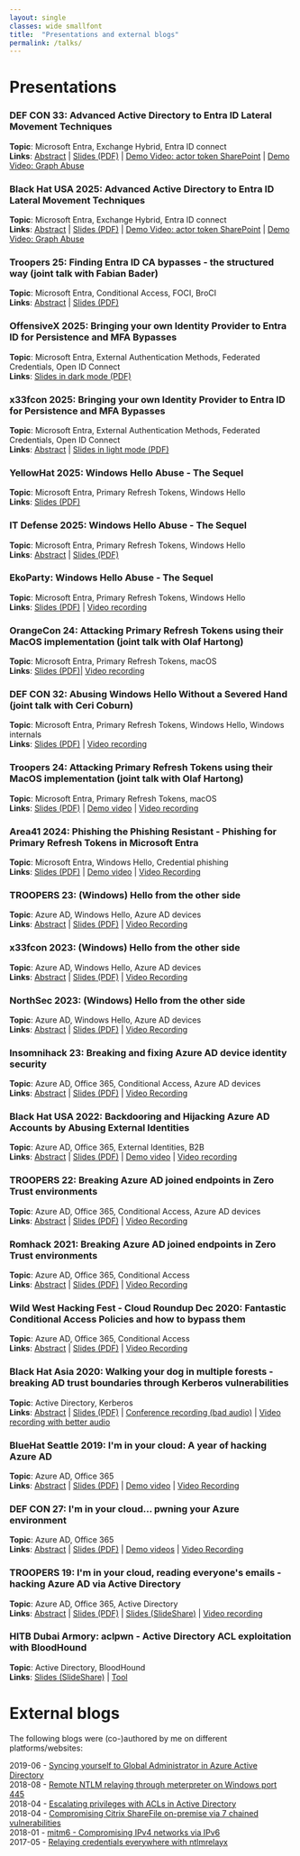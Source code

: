 ```yaml
---
layout: single
classes: wide smallfont
title:  "Presentations and external blogs"
permalink: /talks/
---
```


# Presentations
### **DEF CON 33**: Advanced Active Directory to Entra ID Lateral Movement Techniques
**Topic**: Microsoft Entra, Exchange Hybrid, Entra ID connect   
**Links**: [Abstract](https://defcon.org/html/defcon-33/dc-33-speakers.html#content_60307) | [Slides (PDF)](/assets/raw/_dirkjan%20-%20DC33%20-%20Advanced%20Active%20Directory%20to%20Entra%20ID%20lateral%20movement%20techniques_final.pdf) | [Demo Video: actor token SharePoint](/assets/raw/demo_sharepoint_actor.mp4) | [Demo Video: Graph Abuse](/assets/raw/demo_graph.mp4)

### **Black Hat USA 2025**: Advanced Active Directory to Entra ID Lateral Movement Techniques
**Topic**: Microsoft Entra, Exchange Hybrid, Entra ID connect   
**Links**: [Abstract](https://www.blackhat.com/us-25/briefings/schedule/index.html#advanced-active-directory-to-entra-id-lateral-movement-techniques-46500) | [Slides (PDF)](/assets/raw/US-25-Mollema-Advanced-AD-to-Entra-ID-lateral-movement-techniques-final.pdf) | [Demo Video: actor token SharePoint](/assets/raw/demo_sharepoint_actor.mp4) | [Demo Video: Graph Abuse](/assets/raw/demo_graph.mp4)

### **Troopers 25**: Finding Entra ID CA bypasses - the structured way (joint talk with Fabian Bader)
**Topic**: Microsoft Entra, Conditional Access, FOCI, BroCI   
**Links**: [Abstract](https://troopers.de/troopers25/talks/tfsfqs/) | [Slides (PDF)](/assets/raw/Finding%20Entra%20ID%20CA%20Bypasses%20-%20the%20structured%20way.pdf) 

### **OffensiveX 2025**: Bringing your own Identity Provider to Entra ID for Persistence and MFA Bypasses
**Topic**: Microsoft Entra, External Authentication Methods, Federated Credentials, Open ID Connect   
**Links**: [Slides in dark mode (PDF)](/assets/raw/BYO%20IDP%20in%20Entra%20ID_offensivex.pdf)  

### **x33fcon 2025**: Bringing your own Identity Provider to Entra ID for Persistence and MFA Bypasses
**Topic**: Microsoft Entra, External Authentication Methods, Federated Credentials, Open ID Connect   
**Links**: [Abstract](https://www.x33fcon.com/#!s/Dirk-janMollema.md) | [Slides in light mode (PDF)](/assets/raw/BYO%20IDP%20in%20Entra%20ID_x33fcon.pdf)   

### **YellowHat 2025**: Windows Hello Abuse - The Sequel
**Topic**: Microsoft Entra, Primary Refresh Tokens, Windows Hello  
**Links**: [Slides (PDF)](/assets/raw/Windows%20Hello%20abuse%20the%20sequel_yellowhat.pdf)   

### **IT Defense 2025**: Windows Hello Abuse - The Sequel
**Topic**: Microsoft Entra, Primary Refresh Tokens, Windows Hello  
**Links**: [Abstract](https://www.it-defense.de/en/it-defense-2025/conference/presentations#c2294) | [Slides (PDF)](/assets/raw/Windows%20Hello%20abuse%20the%20sequel_itdefense_slides.pdf)   

### **EkoParty**: Windows Hello Abuse - The Sequel
**Topic**: Microsoft Entra, Primary Refresh Tokens, Windows Hello  
**Links**: [Slides (PDF)](/assets/raw/Windows%20Hello%20abuse%20the%20sequel.pdf) | [Video recording](https://www.youtube.com/watch?v=rdvqof_yGMs)   

### **OrangeCon 24**: Attacking Primary Refresh Tokens using their MacOS implementation (joint talk with Olaf Hartong)
**Topic**: Microsoft Entra, Primary Refresh Tokens, macOS   
**Links**: [Slides (PDF)](/assets/raw/Attacking%20PRT%20macOS_orangecon.pdf)| [Video recording](https://www.youtube.com/watch?v=T92verdYJAQ)   

### **DEF CON 32**: Abusing Windows Hello Without a Severed Hand (joint talk with Ceri Coburn)
**Topic**: Microsoft Entra, Primary Refresh Tokens, Windows Hello, Windows internals  
**Links**: [Slides (PDF)](/assets/raw/Abusing%20Windows%20Hello%20Without%20a%20Severed%20Hand_v3.pdf) | [Video recording](https://www.youtube.com/watch?v=mFJ-NUnFBac)   

### **Troopers 24**: Attacking Primary Refresh Tokens using their MacOS implementation (joint talk with Olaf Hartong)
**Topic**: Microsoft Entra, Primary Refresh Tokens, macOS   
**Links**: [Slides (PDF)](/assets/raw/Attacking%20PRT%20macOS.pdf) | [Demo video](/assets/raw/troopers24.mp4) | [Video recording](https://www.youtube.com/watch?v=wFhe0-RRkFA)   

### **Area41 2024**: Phishing the Phishing Resistant - Phishing for Primary Refresh Tokens in Microsoft Entra
**Topic**: Microsoft Entra, Windows Hello, Credential phishing  
**Links**: [Slides (PDF)](/assets/raw/Phishing%20the%20Phishing%20Resistant.pdf) | [Demo video](/assets/raw/area41_credphishing.mp4) | [Video Recording](https://www.youtube.com/watch?v=tNh_sYkmurI)  

### **TROOPERS 23**: (Windows) Hello from the other side
**Topic**: Azure AD, Windows Hello, Azure AD devices  
**Links**: [Abstract](https://troopers.de/troopers23/talks/mn7xw8/) | [Slides (PDF)](/assets/raw/Windows%20Hello%20from%20the%20other%20side_TR23_final.pdf) | [Video Recording](https://www.youtube.com/watch?v=AFay_58QubY)  

### **x33fcon 2023**: (Windows) Hello from the other side
**Topic**: Azure AD, Windows Hello, Azure AD devices  
**Links**: [Abstract](https://www.x33fcon.com/#!archive/2023/s/Dirk-janMollema.md) | [Slides (PDF)](/assets/raw/Windows%20Hello%20from%20the%20other%20side_x33fcon.pdf) | [Video Recording](https://youtu.be/Hiaraz7_KvE)  

### **NorthSec 2023**: (Windows) Hello from the other side
**Topic**: Azure AD, Windows Hello, Azure AD devices  
**Links**: [Abstract](https://nsec.io/schedule/#session-2023-windows-hello-from-the-other-side) | [Slides (PDF)](/assets/raw/Windows%20Hello%20from%20the%20other%20side_nsec_v1.0.pdf) | [Video Recording](https://www.youtube.com/live/ge67z-YxjIA?feature=share&t=3288)  

### **Insomnihack 23**: Breaking and fixing Azure AD device identity security
**Topic**: Azure AD, Office 365, Conditional Access, Azure AD devices  
**Links**: [Abstract](https://insomnihack.ch/talks-2023/#G9JMQL) | [Slides (PDF)](/assets/raw/Insomnihack%20Breaking%20and%20fixing%20Azure%20AD%20device%20identity%20security.pdf) | [Video Recording](https://www.youtube.com/watch?v=x609c-MUZ_g)  

### **Black Hat USA 2022**: Backdooring and Hijacking Azure AD Accounts by Abusing External Identities
**Topic**: Azure AD, Office 365, External Identities, B2B  
**Links**: [Abstract](https://www.blackhat.com/us-22/briefings/schedule/index.html#backdooring-and-hijacking-azure-ad-accounts-by-abusing-external-identities-26999) | [Slides (PDF)](/assets/raw/US-22-Mollema-Backdooring-and-hijacking-Azure-AD-accounts_final.pdf) | [Demo video](/assets/raw/mfaoverwrite_short.mp4) | [Video recording](https://www.youtube.com/watch?v=uKDS2t9_KsA)

### **TROOPERS 22**: Breaking Azure AD joined endpoints in Zero Trust environments
**Topic**: Azure AD, Office 365, Conditional Access, Azure AD devices  
**Links**: [Abstract](https://troopers.de/troopers22/agenda/tr22-1055-breaking-azure-ad-joined-endpoints-in-zero-trust-environments/) | [Slides (PDF)](/assets/raw/TR22_Mollema_Breaking_Azure_AD_joined_endpoints_in_zero-trust_environments_v1.0.pdf) | [Video Recording](https://youtu.be/BduCn8cLV1A) 

### **Romhack 2021**: Breaking Azure AD joined endpoints in Zero Trust environments
**Topic**: Azure AD, Office 365, Conditional Access  
**Links**: [Abstract](https://www.romhack.io/agenda-2021.html#mollema) | [Slides (PDF)](/assets/raw/romhack_dirkjan.pdf) | [Video Recording](https://www.youtube.com/watch?v=OigKnI68Sfo)

### **Wild West Hacking Fest - Cloud Roundup Dec 2020**: Fantastic Conditional Access Policies and how to bypass them
**Topic**: Azure AD, Office 365, Conditional Access  
**Links**: [Abstract](https://wildwesthackinfest.com/the-roundup/cloud-pentesting/) | [Slides (PDF)](/assets/raw/fantastic_policies_cloud_roundup.pdf) | [Video Recording](https://www.youtube.com/watch?v=yOJ6yB9anZM&t=296s)

### **Black Hat Asia 2020**: Walking your dog in multiple forests - breaking AD trust boundaries through Kerberos vulnerabilities
**Topic**: Active Directory, Kerberos  
**Links**: [Abstract](https://www.blackhat.com/asia-20/briefings/schedule/index.html#walking-your-dog-in-multiple-forests---breaking-ad-trust-boundaries-through-kerberos-vulnerabilities-18818) | [Slides (PDF)](/assets/raw/Walking-your-dog-in-multiple-forests.pdf) | [Conference recording (bad audio)](https://www.youtube.com/watch?v=z3FOw8MfKcw) | [Video recording with better audio](https://youtu.be/EUa7tyOOph4)

### **BlueHat Seattle 2019**: I'm in your cloud: A year of hacking Azure AD 
**Topic**: Azure AD, Office 365  
**Links**: [Abstract](https://www.microsoft.com/bluehat) | [Slides (PDF)](/assets/raw/Im%20in%20your%20cloud%20bluehat-v1.0.pdf) | [Demo video](/assets/raw/replyurlwifi.mp4) | [Video Recording](https://www.youtube.com/watch?v=fpUZJxFK72k)

### **DEF CON 27**: I'm in your cloud... pwning your Azure environment  
**Topic**: Azure AD, Office 365  
**Links**: [Abstract](https://www.defcon.org/html/defcon-27/dc-27-speakers.html#Mollema) | [Slides (PDF)](https://media.defcon.org/DEF%20CON%2027/DEF%20CON%2027%20presentations/DEFCON-27-Dirk-jan-Mollema-Im-in-your-cloud-pwning-your-azure-environment.pdf) | [Demo videos](https://media.defcon.org/DEF%20CON%2027/DEF%20CON%2027%20presentations/DEFCON-27-Dirk-jan-Mollema-Demo-Videos/) | [Video Recording](https://www.youtube.com/watch?v=xei8lAPitX8)

### **TROOPERS 19**: I'm in your cloud, reading everyone's emails - hacking Azure AD via Active Directory  
**Topic**: Azure AD, Office 365, Active Directory  
**Links**: [Abstract](https://www.troopers.de/troopers19/agenda/y3nswp/) | [Slides (PDF)](https://troopers.de/downloads/troopers19/TROOPERS19_AD_Im_in_your_cloud.pdf) | [Slides (SlideShare)](https://www.slideshare.net/DirkjanMollema/im-in-your-cloud-reading-everyones-email-hacking-azure-ad-via-active-directory) | [Video recording](https://www.youtube.com/watch?v=JEIR5oGCwdg)

### **HITB Dubai Armory**: aclpwn - Active Directory ACL exploitation with BloodHound
**Topic**: Active Directory, BloodHound  
**Links**: [Slides (SlideShare)](https://www.slideshare.net/DirkjanMollema/aclpwn-active-directory-acl-exploitation-with-bloodhound) | [Tool](https://github.com/fox-it/aclpwn.py)

# External blogs
The following blogs were (co-)authored by me on different platforms/websites:

2019-06 - [Syncing yourself to Global Administrator in Azure Active Directory](https://blog.fox-it.com/2019/06/06/syncing-yourself-to-global-administrator-in-azure-active-directory/)  
2018-08 - [Remote NTLM relaying through meterpreter on Windows port 445](https://diablohorn.com/2018/08/25/remote-ntlm-relaying-through-meterpreter-on-windows-port-445/)  
2018-04 - [Escalating privileges with ACLs in Active Directory](https://blog.fox-it.com/2018/04/26/escalating-privileges-with-acls-in-active-directory/)  
2018-04 - [Compromising Citrix ShareFile on-premise via 7 chained vulnerabilities](https://blog.fox-it.com/2018/04/06/compromising-sharefile-on-premise-via-7-chained-vulnerabilities/)  
2018-01 - [mitm6 - Compromising IPv4 networks via IPv6](https://blog.fox-it.com/2018/01/11/mitm6-compromising-ipv4-networks-via-ipv6/)  
2017-05 - [Relaying credentials everywhere with ntlmrelayx](https://blog.fox-it.com/2017/05/09/relaying-credentials-everywhere-with-ntlmrelayx/)  
